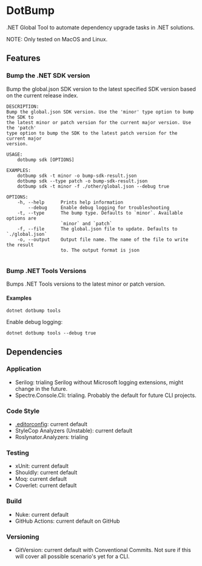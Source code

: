 # DotBump

.NET Global Tool to automate dependency upgrade tasks in .NET solutions.

NOTE: Only tested on MacOS and Linux.

## Features

### Bump the .NET SDK version

Bump the global.json SDK version to the latest specified SDK version based on the current release index.

```text
DESCRIPTION:
Bump the global.json SDK version. Use the 'minor' type option to bump the SDK to
the latest minor or patch version for the current major version. Use the 'patch'
type option to bump the SDK to the latest patch version for the current major 
version. 

USAGE:
    dotbump sdk [OPTIONS]

EXAMPLES:
    dotbump sdk -t minor -o bump-sdk-result.json
    dotbump sdk --type patch -o bump-sdk-result.json
    dotbump sdk -t minor -f ./other/global.json --debug true

OPTIONS:
    -h, --help      Prints help information                                     
        --debug     Enable debug logging for troubleshooting                    
    -t, --type      The bump type. Defaults to `minor`. Available options are   
                    `minor` and `patch`                                         
    -f, --file      The global.json file to update. Defaults to `./global.json` 
    -o, --output    Output file name. The name of the file to write the result  
                    to. The output format is json                               


```

### Bump .NET Tools Versions

Bumps .NET Tools versions to the latest minor or patch version.

#### Examples

```shell
dotnet dotbump tools
```

Enable debug logging:

````shell
dotnet dotbump tools --debug true
````

## Dependencies

### Application

* Serilog: trialing Serilog without Microsoft logging extensions, might change in the future.
* Spectre.Console.Cli: trialing. Probably the default for future CLI projects.

### Code Style

* [.editorconfig](.editorconfig): current default
* StyleCop Analyzers (Unstable): current default
* Roslynator.Analyzers: trialing

### Testing

* xUnit: current default
* Shouldly: current default
* Moq: current default
* Coverlet: current default

### Build

* Nuke: current default
* GitHub Actions: current default on GitHub

### Versioning

* GitVersion: current default with Conventional Commits. Not sure if this will cover all possible scenario's yet for a CLI.